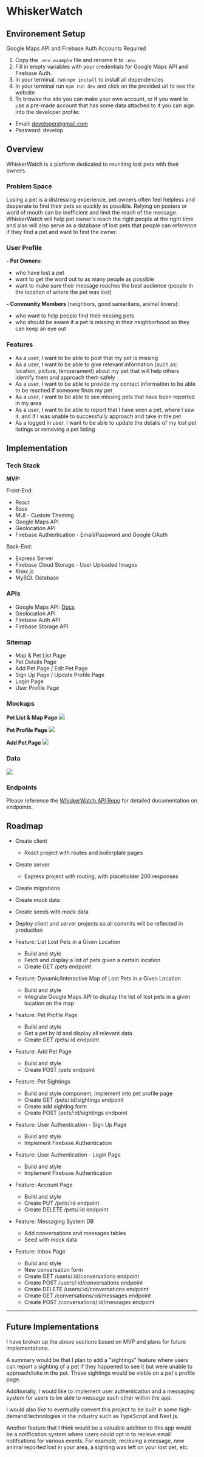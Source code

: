 # WhiskerWatch

## Environement Setup

Google Maps API and Firebase Auth Accounts Required

1. Copy the `.env.example` file and rename it to `.env`
2. Fill in empty variables with your credentials for Google Maps API and Firebase Auth.
3. In your terminal, run `npm install` to install all dependencies
4. In your terminal run `npm run dev` and click on the provided url to see the website
5. To browse the site you can make your own account, or if you want to use a pre-made account that has some data attached to it you can sign into the developer profile:

- Email: developer@gmail.com
- Password: develop

## Overview

WhiskerWatch is a platform dedicated to reuniting lost pets with their owners.

### Problem Space

Losing a pet is a distressing experience, pet owners often feel helpless and desperate to find their pets as quickly as possible. Relying on posters or word of mouth can be inefficient and limit the reach of the message. WhiskerWatch will help pet owner's reach the right people at the right time and also will also serve as a database of lost pets that people can reference if they find a pet and want to find the owner.

### User Profile

**- Pet Owners:**

- who have lost a pet
- want to get the word out to as many people as possible
- want to make sure their message reaches the best audience (people in the location of where the pet was lost)

**- Community Members** (neighbors, good samaritans, animal lovers):

- who want to help people find their missing pets
- who should be aware if a pet is missing in their neighborhood so they can keep an eye out

### Features

- As a user, I want to be able to post that my pet is missing
- As a user, I want to be able to give relevant information (such as: location, picture, temperament) about my pet that will help others identify them and approach them safely
- As a user, I want to be able to provide my contact information to be able to be reached if someone finds my pet
- As a user, I want to be able to see missing pets that have been reported in my area
- As a user, I want to be able to report that I have seen a pet, where I saw it, and if I was unable to successfully approach and take in the pet
- As a logged in user, I want to be able to update the details of my lost pet listings or removing a pet listing

## Implementation

### Tech Stack

**MVP:**

Front-End:

- React
- Sass
- MUI - Custom Theming
- Google Maps API
- Geolocation API
- Firebase Authentication - Email/Password and Google OAuth

Back-End:

- Express Server
- Firebase Cloud Storage - User Uploaded Images
- Knex.js
- MySQL Database

### APIs

- Google Maps API: [Docs](https://developers.google.com/maps/documentation/javascript/overview)
- Geolocation API
- Firebase Auth API
- Firebase Storage API

### Sitemap

- Map & Pet List Page
- Pet Details Page
- Add Pet Page / Edit Pet Page
- Sign Up Page / Update Profile Page
- Login Page
- User Profile Page

### Mockups

**Pet List & Map Page**
![](./src/assets/images/whisker-watch-map.png)

**Pet Profile Page**
![](./src/ssets/images/whisker-watch-pet.png)

**Add Pet Page**
![](./src/assets/images/whisker-watch-form.png)

### Data

![](./src/assets/images/whisker-watch-db-map.png)

### Endpoints

Please reference the [WhiskerWatch API Repo](https://github.com/emilyjanedev/whisker-watch-api/) for detailed documentation on endpoints.

## Roadmap

- Create client

  - React project with routes and boilerplate pages

- Create server
  - Express project with routing, with placeholder 200 responses
- Create migrations
- Create mock data
- Create seeds with mock data
- Deploy client and server projects so all commits will be reflected in production

- Feature: List Lost Pets in a Given Location

  - Build and style
  - Fetch and display a list of pets given a certain location
  - Create GET /pets endpoint

- Feature: Dynamic/Interactive Map of Lost Pets in a Given Location

  - Build and style
  - Integrate Google Maps API to display the list of lost pets in a given location on the map

- Feature: Pet Profile Page

  - Build and style
  - Get a pet by id and display all relevant data
  - Create GET /pets/:id endpoint

- Feature: Add Pet Page

  - Build and style
  - Create POST /pets endpoint

- Feature: Pet Sightings

  - Build and style component, implement into pet profile page
  - Create GET /pets/:id/sightings endpoint
  - Create add sighting form
  - Create POST /pets/:id/sightings endpoint

- Feature: User Authentication - Sign Up Page

  - Build and style
  - Implement Firebase Authentication

- Feature: User Authentication - Login Page

  - Build and style
  - Implement Firebase Authentication

- Feature: Account Page

  - Build and style
  - Create PUT /pets/:id endpoint
  - Create DELETE /pets/:id endpoint

- Feature: Messaging System DB

  - Add conversations and messages tables
  - Seed with mock data

- Feature: Inbox Page
  - Build and style
  - New conversation form
  - Create GET /users/:id/conversations endpoint
  - Create POST /users/:id/conversations endpoint
  - Create DELETE /users/:id/conversations endpoint
  - Create GET /conversations/:id/messages endpoint
  - Create POST /conversations/:id/messages endpoint

---

## Future Implementations

I have broken up the above sections based on MVP and plans for future implementations.

A summary would be that I plan to add a "sightings" feature where users can report a sighting of a pet if they happened to see it but were unable to approach/take in the pet. These sightings would be visble on a pet's profile page.

Additionally, I would like to implement user authentication and a messaging system for users to be able to message each other within the app.

I would also like to eventually convert this project to be built in some high-demand technologies in the industry such as TypeScript and Next.js.

Another feature that I think would be a valuable addition to this app would be a notification system where users could opt in to recieve email notifcations for various events. For example, recieving a message, new animal reported lost in your area, a sighting was left on your lost pet, etc.
